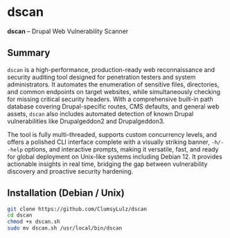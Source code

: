 # dscan
**dscan** – Drupal Web Vulnerability Scanner

## Summary
`dscan` is a high-performance, production-ready web reconnaissance and security auditing tool designed for penetration testers and system administrators. It automates the enumeration of sensitive files, directories, and common endpoints on target websites, while simultaneously checking for missing critical security headers. With a comprehensive built-in path database covering Drupal-specific routes, CMS defaults, and general web assets, `dscan` also includes automated detection of known Drupal vulnerabilities like Drupalgeddon2 and Drupalgeddon3.  

The tool is fully multi-threaded, supports custom concurrency levels, and offers a polished CLI interface complete with a visually striking banner, `-h/--help` options, and interactive prompts, making it versatile, fast, and ready for global deployment on Unix-like systems including Debian 12. It provides actionable insights in real time, bridging the gap between vulnerability discovery and proactive security hardening.

## Installation (Debian / Unix)
```bash
git clone https://github.com/ClumsyLulz/dscan
cd dscan
chmod +x dscan.sh
sudo mv dscan.sh /usr/local/bin/dscan
```
